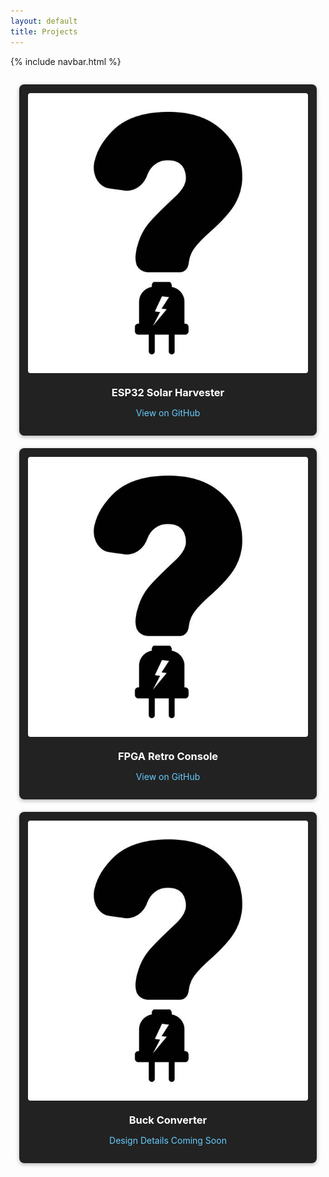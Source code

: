 ```yaml
---
layout: default
title: Projects
---
```


{% include navbar.html %}

<style>
.project-grid {
  display: grid;
  grid-template-columns: repeat(auto-fit, minmax(250px, 1fr));
  gap: 20px;
  padding: 1em;
}

.project-card {
  background-color: #222;
  padding: 1em;
  border-radius: 8px;
  color: white;
  text-align: center;
  box-shadow: 0 2px 6px rgba(0,0,0,0.3);
  transition: transform 0.2s;
}
.project-card:hover {
  transform: scale(1.02);
}
.project-card img {
  width: 100%;
  height: auto;
  border-radius: 4px;
  margin-bottom: 10px;
}
.project-card h3 {
  margin: 0.5em 0 0.2em;
}
.project-card a {
  color: #66ccff;
  text-decoration: none;
}
</style>

<div class="project-grid">

  <div class="project-card">
    <img src="/images/EE_Question.jpg" alt="ESP32 Solar Harvester">
    <h3>ESP32 Solar Harvester</h3>
    <p><a href="https://github.com/eenick/esp32-solar-harvester">View on GitHub</a></p>
  </div>

  <div class="project-card">
    <img src="/images/EE_Question.jpg" alt="FPGA Retro Console">
    <h3>FPGA Retro Console</h3>
    <p><a href="https://github.com/eenick/fpga-retro-console">View on GitHub</a></p>
  </div>

  <div class="project-card">
    <img src="/images/EE_Question.jpg" alt="Buck Converter">
    <h3>Buck Converter</h3>
    <p><a href="#">Design Details Coming Soon</a></p>
  </div>

</div>
